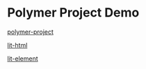 # Polymer Project Demo

[polymer-project](https://www.polymer-project.org/)

[lit-html](https://lit-html.polymer-project.org/)

[lit-element](https://lit-element.polymer-project.org/)